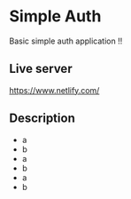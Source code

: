 # Simple Auth

Basic simple auth application !!

## Live server

https://www.netlify.com/

## Description

- a
- b
- a
- b
- a
- b
